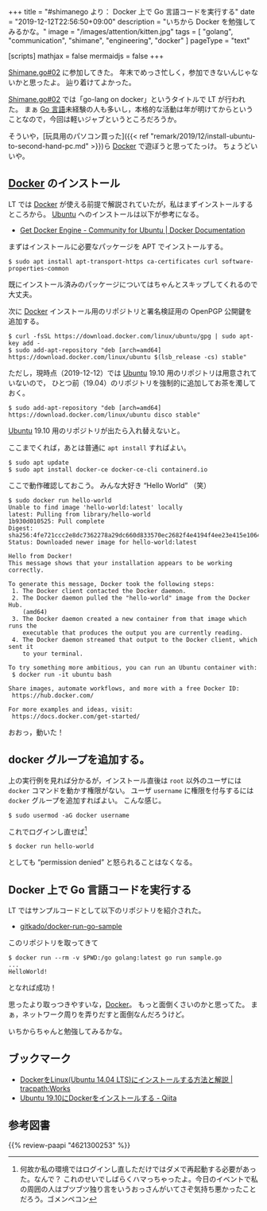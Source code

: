 +++
title = "#shimanego より： Docker 上で Go 言語コードを実行する"
date =  "2019-12-12T22:56:50+09:00"
description = "いちから Docker を勉強してみるかな。"
image = "/images/attention/kitten.jpg"
tags = [ "golang", "communication", "shimane", "engineering", "docker" ]
pageType = "text"

[scripts]
  mathjax = false
  mermaidjs = false
+++

[Shimane.go#02] に参加してきた。
年末でめっさ忙しく，参加できないんじゃないかと思ったよ。
辿り着けてよかった。

[Shimane.go#02] では「go-lang on docker」というタイトルで LT が行われた。
まぁ [Go 言語]未経験の人も多いし，本格的な活動は年が明けてからということなので，今回は軽いジャブというところだろうか。

そういや，[玩具用のパソコン買った]({{< ref "remark/2019/12/install-ubuntu-to-second-hand-pc.md" >}})ら [Docker] で遊ぼうと思ってたっけ。
ちょうどいいや。

## [Docker] のインストール

LT では [Docker] が使える前提で解説されていたが，私はまずインストールするところから。
[Ubuntu] へのインストールは以下が参考になる。

- [Get Docker Engine - Community for Ubuntu | Docker Documentation](https://docs.docker.com/install/linux/docker-ce/ubuntu/)

まずはインストールに必要なパッケージを APT でインストールする。

```text
$ sudo apt install apt-transport-https ca-certificates curl software-properties-common
```

既にインストール済みのパッケージについてはちゃんとスキップしてくれるので大丈夫。

次に [Docker] インストール用のリポジトリと署名検証用の OpenPGP 公開鍵を追加する。

```text
$ curl -fsSL https://download.docker.com/linux/ubuntu/gpg | sudo apt-key add -
$ sudo add-apt-repository "deb [arch=amd64] https://download.docker.com/linux/ubuntu $(lsb_release -cs) stable"
```

ただし，現時点（2019-12-12）では [Ubuntu] 19.10 用のリポジトリは用意されていないので， ひとつ前（19.04）のリポジトリを強制的に追加してお茶を濁しておく。

```text
$ sudo add-apt-repository "deb [arch=amd64] https://download.docker.com/linux/ubuntu disco stable"
```

[Ubuntu] 19.10 用のリポジトリが出たら入れ替えないと。

ここまでくれば，あとは普通に `apt install` すればよい。

```text
$ sudo apt update
$ sudo apt install docker-ce docker-ce-cli containerd.io
```

ここで動作確認しておこう。
みんな大好き “Hello World” （笑）

```text
$ sudo docker run hello-world
Unable to find image 'hello-world:latest' locally
latest: Pulling from library/hello-world
1b930d010525: Pull complete 
Digest: sha256:4fe721ccc2e8dc7362278a29dc660d833570ec2682f4e4194f4ee23e415e1064
Status: Downloaded newer image for hello-world:latest

Hello from Docker!
This message shows that your installation appears to be working correctly.

To generate this message, Docker took the following steps:
 1. The Docker client contacted the Docker daemon.
 2. The Docker daemon pulled the "hello-world" image from the Docker Hub.
    (amd64)
 3. The Docker daemon created a new container from that image which runs the
    executable that produces the output you are currently reading.
 4. The Docker daemon streamed that output to the Docker client, which sent it
    to your terminal.

To try something more ambitious, you can run an Ubuntu container with:
 $ docker run -it ubuntu bash

Share images, automate workflows, and more with a free Docker ID:
 https://hub.docker.com/

For more examples and ideas, visit:
 https://docs.docker.com/get-started/
```

おおっ，動いた！

## docker グループを追加する。

上の実行例を見れば分かるが，インストール直後は `root` 以外のユーザには `docker` コマンドを動かす権限がない。
ユーザ `username` に権限を付与するには `docker` グループを追加すればよい。
こんな感じ。

```text
$ sudo usermod -aG docker username
```

これでログインし直せば[^login1]

[^login1]: 何故か私の環境ではログインし直しただけではダメで再起動する必要があった。なんで？ これのせいでしばらくハマっちゃったよ。今日のイベントで私の周囲の人はブツブツ独り言をいうおっさんがいてさぞ気持ち悪かったことだろう。ゴメンペコン

```
$ docker run hello-world
```

としても “permission denied” と怒られることはなくなる。

## Docker 上で Go 言語コードを実行する

LT ではサンプルコードとして以下のリポジトリを紹介された。

- [gitkado/docker-run-go-sample](https://github.com/gitkado/docker-run-go-sample)

このリポジトリを取ってきて

```text
$ docker run --rm -v $PWD:/go golang:latest go run sample.go
...
HelloWorld!
```

となれば成功！

思ったより取っつきやすいな，[Docker]。
もっと面倒くさいのかと思ってた。
まぁ，ネットワーク周りを弄りだすと面倒なんだろうけど。

いちからちゃんと勉強してみるかな。

## ブックマーク

- [DockerをLinux(Ubuntu 14.04 LTS)にインストールする方法と解説 | tracpath:Works](https://tracpath.com/works/devops/how_to_install_the_docker/)
- [Ubuntu 19.10にDockerをインストールする - Qiita](https://qiita.com/rarudonet/items/8c5e99f12adc85c73729)

[connpass]: https://connpass.com/ "connpass - エンジニアをつなぐIT勉強会支援プラットフォーム"
[Shimane.go#02]: https://shimane-go.connpass.com/event/156445/ "Shimane.go#02 - connpass"
[Go]: https://go.dev/
[Go 言語]: https://golang.org/ "The Go Programming Language"
[Docker]: https://www.docker.com/ "Enterprise Container Platform | Docker"
[Ubuntu]: https://www.ubuntu.com/ "The leading operating system for PCs, IoT devices, servers and the cloud | Ubuntu"

## 参考図書

{{% review-paapi "4621300253" %}} <!-- プログラミング言語Go -->
